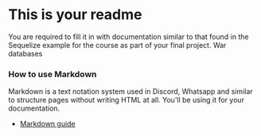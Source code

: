 # This is your readme
You are required to fill it in with documentation similar to that found in the Sequelize example for the course as part of your final project.
War databases

### How to use Markdown
Markdown is a text notation system used in Discord, Whatsapp and similar to structure pages without writing HTML at all. You'll be using it for your documentation.
* [Markdown guide](https://www.markdownguide.org/cheat-sheet/)
